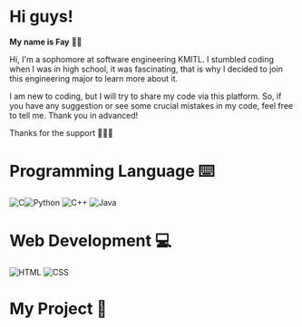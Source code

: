 # Hi guys!

**My name is Fay** 👼🏻 

Hi, I'm a sophomore at software engineering KMITL. I stumbled coding when I was in high school, it was fascinating, that is why I decided to join this engineering major to learn more about it.

I am new to coding, but I will try to share my code via this platform. So, if you have any suggestion or see some crucial mistakes in my code, feel free to tell me. Thank you in advanced!

Thanks for the support 🥺🙏🏻

# Programming Language ⌨️
<img src="https://img.icons8.com/color/48/000000/c-programming.png" title="C"/><img src="https://img.icons8.com/color/48/000000/python--v1.png" title="Python"/>  <img src="https://img.icons8.com/color/48/000000/c-plus-plus-logo.png" title="C++"/> <img src="https://img.icons8.com/color/48/000000/java-coffee-cup-logo--v1.png" title="Java"/> 

# Web Development 💻
<img src="https://img.icons8.com/color/48/000000/html-5--v1.png" title="HTML"/> <img src="https://img.icons8.com/color/48/000000/css3.png" title="CSS"/>

# My Project 👾
